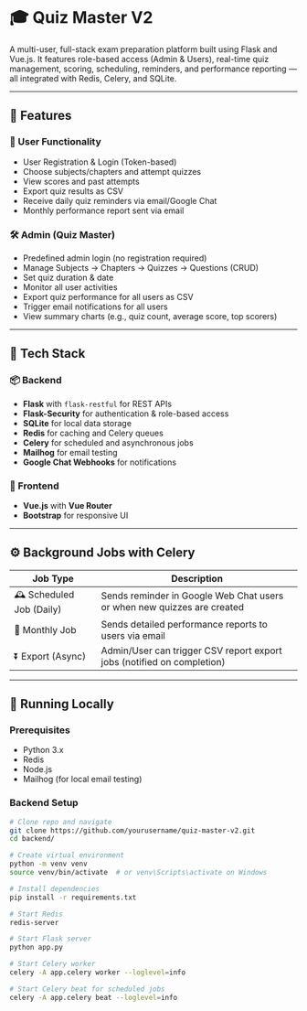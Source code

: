 # 🎓 Quiz Master V2

A multi-user, full-stack exam preparation platform built using Flask and Vue.js. It features role-based access (Admin & Users), real-time quiz management, scoring, scheduling, reminders, and performance reporting — all integrated with Redis, Celery, and SQLite.

---

## 📌 Features

### 👤 User Functionality
- User Registration & Login (Token-based)
- Choose subjects/chapters and attempt quizzes
- View scores and past attempts
- Export quiz results as CSV
- Receive daily quiz reminders via email/Google Chat
- Monthly performance report sent via email

### 🛠 Admin (Quiz Master)
- Predefined admin login (no registration required)
- Manage Subjects → Chapters → Quizzes → Questions (CRUD)
- Set quiz duration & date
- Monitor all user activities
- Export quiz performance for all users as CSV
- Trigger email notifications for all users
- View summary charts (e.g., quiz count, average score, top scorers)

---

## 🧱 Tech Stack

### 📦 Backend
- **Flask** with `flask-restful` for REST APIs
- **Flask-Security** for authentication & role-based access
- **SQLite** for local data storage
- **Redis** for caching and Celery queues
- **Celery** for scheduled and asynchronous jobs
- **Mailhog** for email testing
- **Google Chat Webhooks** for notifications

### 🎨 Frontend
- **Vue.js** with **Vue Router**
- **Bootstrap** for responsive UI

---

## ⚙️ Background Jobs with Celery

| Job Type         | Description |
|------------------|-------------|
| 🕰 Scheduled Job (Daily) | Sends reminder in Google Web Chat users or when new quizzes are created |
| 📅 Monthly Job  | Sends detailed performance reports to users via email |
| ⏬ Export (Async) | Admin/User can trigger CSV report export jobs (notified on completion) |

---

## 🚀 Running Locally

### Prerequisites
- Python 3.x
- Redis
- Node.js
- Mailhog (for local email testing)

### Backend Setup

```bash
# Clone repo and navigate
git clone https://github.com/yourusername/quiz-master-v2.git
cd backend/

# Create virtual environment
python -m venv venv
source venv/bin/activate  # or venv\Scripts\activate on Windows

# Install dependencies
pip install -r requirements.txt

# Start Redis
redis-server

# Start Flask server
python app.py

# Start Celery worker
celery -A app.celery worker --loglevel=info

# Start Celery beat for scheduled jobs
celery -A app.celery beat --loglevel=info
